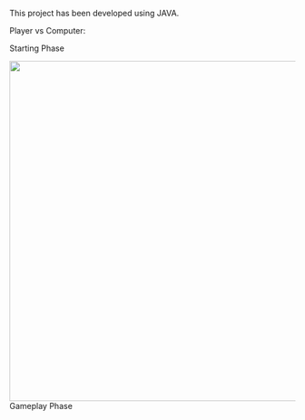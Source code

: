 This project has been developed using JAVA. 

Player vs Computer:

Starting Phase
<p style="display: inline;">
<img src="https://github.com/user-attachments/assets/11334b70-0fac-4e06-9bfb-16674cec61a9" width="600"/>
</p>
Gameplay Phase

